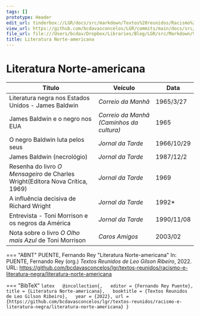 ```yaml
---
tags: []
prototype: Header
edit_url: tinderbox://LGR/docs/src/markdown/Textos%20reunidos/Racismo%20e%20literatura%20negra?view=outline+select=1658628317
view_url: https://github.com/bcdavasconcelos/LGR/commits/main/docs/src/markdown/textos-reunidos/racismo-e-literatura-negra/literatura-norte-americana.md
file_url: file:///Users/bcdav/Dropbox/Libraries/Blog/LGR/src/Markdown/Vol%201/Literatura%20Norte-americana/
title: Literatura Norte-americana
---
```


# Literatura Norte-americana

| Título | Veículo | Data |
|-------| ---------|------|
| Literatura negra nos Estados Unidos - James Baldwin | _Correio da Manhã_ | 1965/3/27 |
| James Baldwin e o negro nos EUA | _Correio da Manhã (Caminhos da cultura)_ | 1965 |
|  O negro Baldwin luta pelos seus | _Jornal da Tarde_ | 1966/10/29 |
| James Baldwin (necrológio) | _Jornal da Tarde_ | 1987/12/2 |
| Resenha do livro *O Mensageiro* de Charles Wright(Editora Nova Crítica, 1969)  | _Jornal da Tarde_ | 1969 |
| A influência decisiva de Richard Wright | _Jornal da Tarde_ | 1992* |
| Entrevista - Toni Morrison e os negros da América | _Jornal da Tarde_ | 1990/11/08 |
| Nota sobre o livro *O Olho mais Azul* de Toni Morrison | _Caros Amigos_ | 2003/02 |


=== "ABNT"
    PUENTE, Fernando Rey "Literatura Norte-americana" In: PUENTE, Fernando Rey (org.) _Textos Reunidos de Leo Gilson Ribeiro_, 2022. URL: https://github.com/bcdavasconcelos/lgr/textos-reunidos/racismo-e-literatura-negra/literatura-norte-americana  

=== "BibTeX"
    ```latex  
    @incollection{,  
    editor = {Fernando Rey Puente},  
    title = {Literatura Norte-americana},  
    booktitle = {Textos Reunidos de Leo Gilson Ribeiro},  
    year = {2022},
    url = {https://github.com/bcdavasconcelos/lgr/textos-reunidos/racismo-e-literatura-negra/literatura-norte-americana}
    }
    ```
